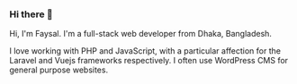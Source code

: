 ### Hi there 👋
 Hi, I'm Faysal. I'm a full-stack web developer from Dhaka, Bangladesh.

I love working with PHP and JavaScript, with a particular affection for the Laravel and Vuejs frameworks respectively. I often use WordPress CMS for general purpose websites. 

<!--
**devfaysal/devfaysal** is a ✨ _special_ ✨ repository because its `README.md` (this file) appears on your GitHub profile.

Here are some ideas to get you started:

- 🔭 I’m currently working on ...
- 🌱 I’m currently learning ...
- 👯 I’m looking to collaborate on ...
- 🤔 I’m looking for help with ...
- 💬 Ask me about ...
- 📫 How to reach me: ...
- 😄 Pronouns: ...
- ⚡ Fun fact: ...
-->
